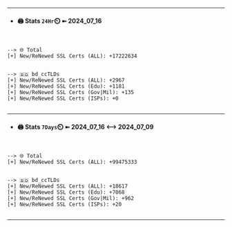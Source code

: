 

---
- #### 🖨️ **Stats** `24Hr`⏲️ ➼ 2024_07_16
```console


--> 🌐 Total
[+] New/ReNewed SSL Certs (ALL): +17222634


--> 🇧🇩 bd_ccTLDs
[+] New/ReNewed SSL Certs (ALL): +2967
[+] New/ReNewed SSL Certs (Edu): +1181
[+] New/ReNewed SSL Certs (Gov|Mil): +135
[+] New/ReNewed SSL Certs (ISPs): +0


```

---
- #### 🖨️ **Stats** `7Days`⏲️ ➼ 2024_07_16 <--> 2024_07_09
```console


--> 🌐 Total
[+] New/ReNewed SSL Certs (ALL): +99475333


--> 🇧🇩 bd_ccTLDs
[+] New/ReNewed SSL Certs (ALL): +18617
[+] New/ReNewed SSL Certs (Edu): +7068
[+] New/ReNewed SSL Certs (Gov|Mil): +962
[+] New/ReNewed SSL Certs (ISPs): +20


```

---


